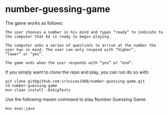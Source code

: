 # number-guessing-game

The game works as follows:

    The user chooses a number in his mind and types “ready” to indicate to the computer that he is ready to begin playing.

    The computer asks a series of questions to arrive at the number the user has in mind. The user can only respond with “higher”,
    “lower” or “yes”.

    The game ends when the user responds with “yes” or “end”.


If you simply want to clone the repo and play, you can run do so with:

    git clone git@github.com:srinivas1988/number-guessing-game.git
    cd number-guessing-game
    mvn clean install -DskipTests


Use the following maven command to play Number Guessing Game.

    mvn exec:java